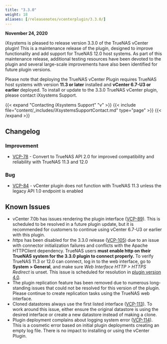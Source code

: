 ```yaml
---
title: "3.3.0"
weight: 18
aliases: [/releasenotes/vcenterplugin/3.3.0/]
---
```


**November 24, 2020**

iXsystems is pleased to release version 3.3.0 of the TrueNAS vCenter plugin!
This is a maintenance release of the plugin, designed to improve functionality and add support for TrueNAS 12.0 host systems. As part of this maintenance release, additional testing resources have been devoted to the plugin and several large-scale improvements have also been identified for future plugin versions.

Please note that deploying the TrueNAS vCenter Plugin requires TrueNAS host systems with version **11.3 or later** installed and **vCenter 6.7-U3 or earlier** deployed. To install or update to the 3.3.0 TrueNAS vCenter plugin, please contact iXsystems Support.

{{< expand "Contacting iXsystems Support" "v" >}}
{{< include file="content/_includes/iXsystemsSupportContact.md" type="page" >}}
{{< /expand >}}

## Changelog

### Improvement

* [VCP-78](https://jira.ixsystems.com/browse/VCP-78) - Convert to TrueNAS API 2.0 for improved compatibility and reliability with TrueNAS 11.3 and 12.0

### Bug

* [VCP-84](https://jira.ixsystems.com/browse/VCP-84) - vCenter plugin does not function with TrueNAS 11.3 unless the legacy API 1.0 endpoint is enabled

## Known Issues

* vCenter 7.0b has issues rendering the plugin interface ([VCP-89](https://jira.ixsystems.com/browse/VCP-89)). This is scheduled to be resolved in a future plugin update, but it is recommended for customers to continue using vCenter 6.7-U3 or earlier with this plugin.
* *https* has been disabled for the 3.3.0 release ([VCP-105](https://jira.ixsystems.com/browse/VCP-105)) due to an issue with connector initialization failures and conflicts with the Apache HTTPClient dependency. TrueNAS users **must enable http on their TrueNAS system for the 3.3.0 plugin to connect properly.** To verify TrueNAS 11.3 or 12.0 can connect, log in to the web interface, go to **System > General**, and make sure *Web Interface HTTP > HTTPS Redirect* is unset. This issue is scheduled for resolution in [plugin version 4.0](https://jira.ixsystems.com/projects/VCP/versions/12108).
* The plugin replication feature has been removed due to numerous long-standing issues that could not be resolved for this version of the plugin. Please continue to create replication tasks using the TrueNAS web interface.
* Cloned datastores always use the first listed interface ([VCP-113](https://jira.ixsystems.com/projects/VCP/issues/VCP-113)). To work around this issue, either ensure the original datastore is using the desired interface or create a new datastore instead of making a clone.
* Plugin deployment complains about logging system error ([VCP-114](https://jira.ixsystems.com/browse/VCP-114)). This is a cosmetic error based on initial plugin deployments creating an empty log file. There is no impact to installing or using the vCenter Plugin.

